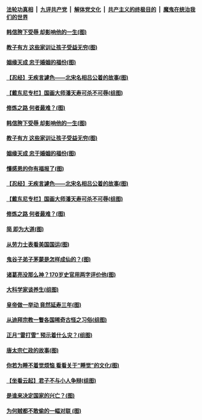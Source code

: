 

####  [法轮功真相](../../../../basic/blob/master/README.md?t=03080131) &nbsp;|&nbsp; [九评共产党](../../../../9ping.md/blob/master/README.md?t=03080131) &nbsp;|&nbsp; [解体党文化](../../../../jtdwh.md/blob/master/README.md?t=03080131)  &nbsp;|&nbsp; [共产主义的终极目的](../../../../gczydzjmd.md/blob/master/README.md?t=03080131) &nbsp;|&nbsp; [魔鬼在统治我们的世界](../../../../mgztzwmdsj.md/blob/master/README.md?t=03080131) 

#### [韩信胯下受辱 却影响他的一生(图)](../pages/p7/963605.md?t=03080131) 

#### [教子有方 这些家训让孩子受益无穷(图)](../pages/p7/964574.md?t=03080131) 

#### [姻缘天成 忠于婚姻的福份(图)](../pages/p7/964671.md?t=03080131) 

#### [【忍经】无疾言遽色——北宋名相吕公着的故事(图)](../pages/p7/964355.md?t=03080131) 

#### [【戴东尼专栏】国画大师潘天寿可杀不可辱(组图)](../pages/p7/956520.md?t=03080131) 

#### [修炼之路 何者最难？(图)](../pages/p7/964443.md?t=03080131) 

#### [韩信胯下受辱 却影响他的一生(图)](../pages/p7/963605.md?t=03080131) 

#### [教子有方 这些家训让孩子受益无穷(图)](../pages/p7/964574.md?t=03080131) 

#### [姻缘天成 忠于婚姻的福份(图)](../pages/p7/964671.md?t=03080131) 

#### [懂感恩的你有福报了(图)](../pages/p7/964406.md?t=03080131) 

#### [【忍经】无疾言遽色——北宋名相吕公着的故事(图)](../pages/p7/964355.md?t=03080131) 

#### [【戴东尼专栏】国画大师潘天寿可杀不可辱(组图)](../pages/p7/956520.md?t=03080131) 

#### [修炼之路 何者最难？(图)](../pages/p7/964443.md?t=03080131) 

#### [简 即为大道(图)](../pages/p7/964063.md?t=03080131) 

#### [从劳力士表看美国国运(图)](../pages/p7/963980.md?t=03080131) 

#### [鬼谷子弟子茅蒙是怎样成仙的？(图)](../pages/p7/964144.md?t=03080131) 

#### [诸葛亮没那么神？170岁史官用两字评价他(图)](../pages/p7/885484.md?t=03080131) 

#### [大科学家谈养生(组图)](../pages/p7/963968.md?t=03080131) 

#### [皇帝做一举动 竟然延寿三年(图)](../pages/p7/964154.md?t=03080131) 

#### [从迪拜宗教一瞥各国稀奇古怪之习俗(组图)](../pages/p7/963940.md?t=03080131) 

#### [正月“雷打雪” 预示着什么灾？(组图)](../pages/p7/964109.md?t=03080131) 

#### [唐太宗仁政的故事(图)](../pages/p7/964089.md?t=03080131) 

#### [你若为睡不着觉烦恼 看看关于“睡觉”的文化(图)](../pages/p7/963927.md?t=03080131) 

#### [【坐看云起】君子不与小人争辩(组图)](../pages/p7/619553.md?t=03080131) 

#### [是谁来决定国家的兴亡？(图)](../pages/p7/964102.md?t=03080131) 

#### [为何贼都不敢偷的一幅对联 (图)](../pages/p7/963963.md?t=03080131) 

